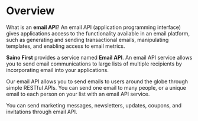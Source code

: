 # Overview

What is an **email API**? An email API \(application programming interface\) gives applications access to the functionality available in an email platform, such as generating and sending transactional emails, manipulating templates, and enabling access to email metrics.

**Saino First** provides a service named **Email API**. An email API service allows you to send email communications to large lists of multiple recipients by incorporating email into your applications. 

Our email API allows you to send emails to users around the globe through simple RESTful APIs. You can send one email to many people, or a unique email to each person on your list with an email API service.

You can send marketing messages, newsletters, updates, coupons, and invitations through email API.   


